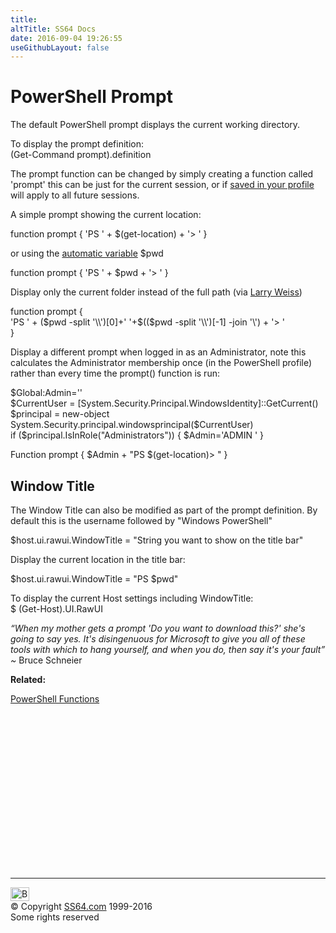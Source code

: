 ```yaml
---
title:
altTitle: SS64 Docs
date: 2016-09-04 19:26:55
useGithubLayout: false
---
```

<!-- #BeginLibraryItem "/Library/head_pssyntax.lbi" --><!-- #EndLibraryItem --><h1>PowerShell Prompt</h1>
<p>The default PowerShell prompt displays the current working directory.</p>
<p>To display the prompt definition:<br>
<span class="code">(Get-Command prompt).definition</span></p>
<p>The prompt function can be changed by simply creating a function called 'prompt' this can be just for the current session, or if <a href="syntax-profile.html">saved in your profile</a> will apply to all future sessions.</p>
<p>A simple prompt showing the current location:</p>
<p class="code">function prompt {     'PS ' + $(get-location) + '&gt; ' }</p>
<p>or using the <a href="syntax-automatic-variables.html">automatic variable</a> $pwd</p>
<p class="code">function prompt {     'PS ' + $pwd + '&gt; ' }</p>
<p>Display only the current folder instead of the full path (via <a href="http://social.technet.microsoft.com/Forums/windowsserver/en-US/4fb9f6ab-f23b-4a9c-9355-8a778c4a8de4/how-to-make-the-path-shorter-in-the-prompt?forum=winserverpowershell">Larry Weiss</a>)<br>
</p>
<p><span class="code">function prompt {     <br>
</span><span class="code">'PS ' + ($pwd -split '\\')[0]+' '+$(($pwd -split '\\')[-1] -join '\') + '&gt; '<br>
}</span></p>
<p>Display a different prompt when logged in as an Administrator, note this calculates the Administrator membership once (in the PowerShell profile) rather than every time the prompt() function is run:</p>
<p><span class="code">$Global:Admin=''<br> 
$CurrentUser = [System.Security.Principal.WindowsIdentity]::GetCurrent() <br>
$principal = new-object System.Security.principal.windowsprincipal($CurrentUser)<br>
if ($principal.IsInRole("Administrators")) { $Admin='ADMIN ' }</span></p>
<p><span class="code">Function prompt { $Admin + "PS $(get-location)&gt;  " }</span></p>
<h2> Window Title</h2>
<p>The Window Title can also be modified as part of the prompt definition. By default this is the username followed by "Windows PowerShell"</p>
<p class="code">$host.ui.rawui.WindowTitle = "String you want to show on the title bar"</p>
<p>Display the current location in the title bar:</p>
<p class="code">$host.ui.rawui.WindowTitle = "PS $pwd"</p>
<p>To display the current Host settings including WindowTitle: <br>
$ 
<span class="code">(Get-Host).UI.RawUI</span></p>
<p class="quote"><i>“When my mother gets a prompt 'Do you want to download this?' she's going to say yes. It's disingenuous for Microsoft to give you all of these tools with which to hang yourself, and when you do, then say it's your fault” ~ </i>Bruce Schneier</p>
<p><b>Related:</b></p>
<p> <a href="syntax-functions.html">PowerShell Functions</a></p><!-- #BeginLibraryItem "/Library/foot_ps.lbi" --><p>
<!-- PowerShell300 -->
<ins class="adsbygoogle" style="display:inline-block;width:300px;height:250px" data-ad-client="ca-pub-6140977852749469" data-ad-slot="6253539900"></ins>
<script>
(adsbygoogle = window.adsbygoogle || []).push({});
</script></p>
<hr>
<div id="bl" class="footer"><a href="syntax-prompt.html#"><img src="../images/top.png" width="30" height="22" alt="Back to the Top"></a></div>
<div id="br" class="footer, tagline">© Copyright <a href="http://ss64.com/">SS64.com</a> 1999-2016<br>
Some rights reserved</div><!-- #EndLibraryItem -->

